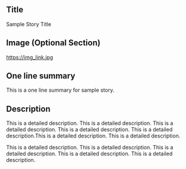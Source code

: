 ## Title
Sample Story Title

## Image (Optional Section)
https://img_link.jpg

## One line summary
This is a one line summary for sample story.

## Description
This is a detailed description. This is a detailed description. This is a detailed description.
This is a detailed description. This is a detailed description.This is a detailed description.
This is a detailed description.

This is a detailed description. This is a detailed description. This is a detailed description.
This is a detailed description. This is a detailed description.
